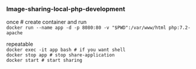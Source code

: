 ### Image-sharing-local-php-development

once # create container and run <br>
`docker run --name app -d -p 8080:80 -v "$PWD":/var/www/html php:7.2-apache`

repeatable <br>
`docker exec -it app bash # if you want shell`<br>
`docker stop app # stop share-application`<br>
`docker start # start sharing`<br>